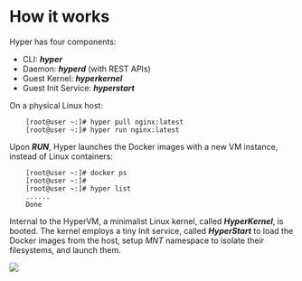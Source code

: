 # How it works

Hyper has four components:

  - CLI: ***hyper***
  - Daemon: ***hyperd*** (with REST APIs)
  - Guest Kernel: ***hyperkernel***
  - Guest Init Service: ***hyperstart***

On a physical Linux host:

        [root@user ~:]# hyper pull nginx:latest
        [root@user ~:]# hyper run nginx:latest

Upon ***RUN***, Hyper launches the Docker images with a new VM instance, instead of Linux containers:

        [root@user ~:]# docker ps
        [root@user ~:]#
        [root@user ~:]# hyper list
        ......
        Done

Internal to the HyperVM, a minimalist Linux kernel, called ***HyperKernel***, is booted. The kernel employs a tiny Init service, called ***HyperStart*** to load the Docker images from the host, setup *MNT* namespace to isolate their filesystems, and launch them.

![](https://trello-attachments.s3.amazonaws.com/554c998a4c9dacc5c143ec99/1083x635/c8748abc93dbc18e70f7a09d2963e8ff/hyper.png)
